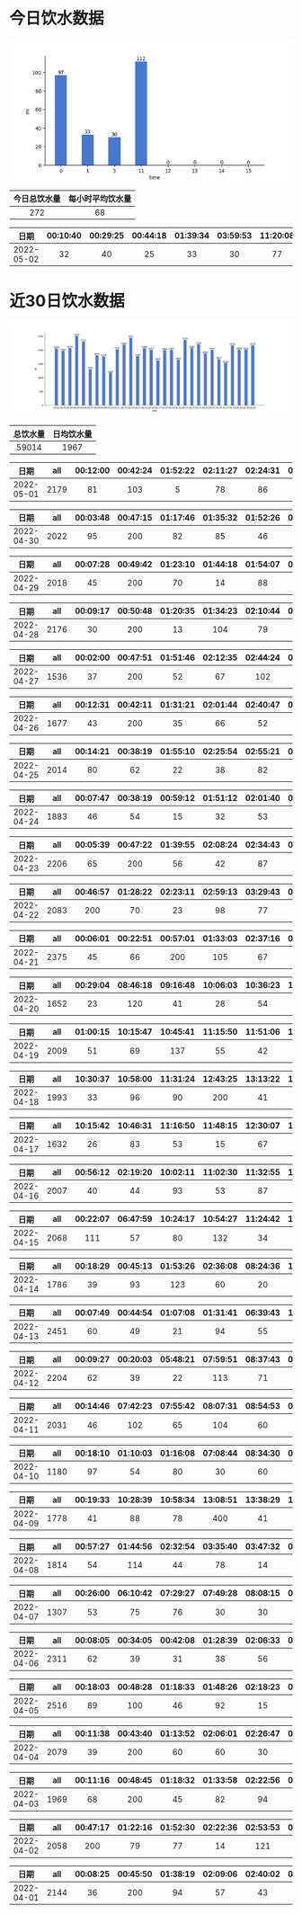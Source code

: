 # 今日饮水数据

<div align=center>
<img src="today.jpg" style="zoom: 100%;" />

| 今日总饮水量 | 每小时平均饮水量 |
| :----: | :----: |
| 272 | 68 |
</div>

| 日期 | 00:10:40 | 00:29:25 | 00:44:18 | 01:39:34 | 03:59:53 | 11:20:08 | 11:46:14 |
| :----: | :----: | :----: | :----: | :----: | :----: | :----: | :----: |
| 2022-05-02 | 32 | 40 | 25 | 33 | 30 | 77 | 35 |

# 近30日饮水数据

<div align=center>
<img src="30.jpg"style="zoom: 100%;" />

| 总饮水量 | 日均饮水量 |
| :----: | :----: |
| 59014 | 1967 |
</div>

| 日期 | all | 00:12:00 | 00:42:24 | 01:52:22 | 02:11:27 | 02:24:31 | 02:40:05 | 03:03:29 | 03:10:33 | 03:22:15 | 03:36:01 | 03:51:02 | 04:18:35 | 04:40:21 | 05:01:48 | 13:42:58 | 14:12:23 | 15:12:45 | 15:42:32 | 16:12:38 | 16:42:33 | 17:12:18 | 18:43:10 | 19:15:24 | 20:12:46 | 20:37:08 | 21:07:33 | 21:38:22 | 22:19:36 | 22:45:18 |
| :----: | :----: | :----: | :----: | :----: | :----: | :----: | :----: | :----: | :----: | :----: | :----: | :----: | :----: | :----: | :----: | :----: | :----: | :----: | :----: | :----: | :----: | :----: | :----: | :----: | :----: | :----: | :----: | :----: | :----: | :----: |
| 2022-05-01 | 2179 | 81 | 103 | 5 | 78 | 86 | 85 | 104 | 73 | 31 | 62 | 57 | 80 | 109 | 25 | 38 | 42 | 76 | 84 | 110 | 22 | 34 | 300 | 64 | 118 | 76 | 25 | 88 | 67 | 56 |

| 日期 | all | 00:03:48 | 00:47:15 | 01:17:46 | 01:35:32 | 01:52:26 | 02:22:45 | 02:52:27 | 03:22:28 | 03:49:33 | 04:19:46 | 05:02:51 | 06:01:28 | 07:40:21 | 13:54:37 | 18:05:08 | 18:35:25 | 19:16:01 | 19:47:06 | 20:17:32 | 20:47:28 | 21:12:47 | 21:38:51 | 22:08:36 | 22:39:33 | 23:09:36 | 23:40:43 |
| :----: | :----: | :----: | :----: | :----: | :----: | :----: | :----: | :----: | :----: | :----: | :----: | :----: | :----: | :----: | :----: | :----: | :----: | :----: | :----: | :----: | :----: | :----: | :----: | :----: | :----: | :----: | :----: |
| 2022-04-30 | 2022 | 95 | 200 | 82 | 85 | 46 | 60 | 128 | 33 | 17 | 77 | 67 | 72 | 56 | 48 | 57 | 62 | 200 | 84 | 83 | 35 | 19 | 100 | 103 | 48 | 89 | 76 |

| 日期 | all | 00:07:28 | 00:49:42 | 01:23:10 | 01:44:18 | 01:54:07 | 02:42:49 | 03:13:09 | 03:42:05 | 04:12:53 | 04:27:51 | 04:46:24 | 05:18:27 | 06:35:00 | 07:10:44 | 08:47:57 | 09:13:38 | 15:08:11 | 15:40:41 | 15:53:33 | 16:00:21 | 16:24:01 | 17:54:13 | 18:41:43 | 19:11:37 | 19:41:25 | 20:22:21 | 21:16:56 | 21:46:23 | 22:17:43 | 22:47:19 |
| :----: | :----: | :----: | :----: | :----: | :----: | :----: | :----: | :----: | :----: | :----: | :----: | :----: | :----: | :----: | :----: | :----: | :----: | :----: | :----: | :----: | :----: | :----: | :----: | :----: | :----: | :----: | :----: | :----: | :----: | :----: | :----: |
| 2022-04-29 | 2018 | 45 | 200 | 70 | 14 | 88 | 63 | 82 | 43 | 78 | 28 | 86 | 61 | 57 | 48 | 59 | 38 | 69 | 90 | 33 | 42 | 78 | 200 | 88 | 13 | 29 | 31 | 77 | 98 | 76 | 34 |

| 日期 | all | 00:09:17 | 00:50:48 | 01:20:35 | 01:34:23 | 02:10:44 | 02:34:28 | 03:00:03 | 03:34:49 | 03:56:00 | 04:22:51 | 04:36:48 | 05:42:23 | 05:49:04 | 09:41:25 | 16:24:42 | 16:36:08 | 17:05:26 | 17:35:42 | 17:52:58 | 18:52:22 | 19:22:26 | 19:52:32 | 20:23:18 | 21:01:30 | 21:16:04 | 21:47:50 | 22:07:28 | 22:23:09 | 23:04:14 | 23:37:13 |
| :----: | :----: | :----: | :----: | :----: | :----: | :----: | :----: | :----: | :----: | :----: | :----: | :----: | :----: | :----: | :----: | :----: | :----: | :----: | :----: | :----: | :----: | :----: | :----: | :----: | :----: | :----: | :----: | :----: | :----: | :----: | :----: |
| 2022-04-28 | 2176 | 30 | 200 | 13 | 104 | 79 | 60 | 49 | 72 | 55 | 54 | 67 | 148 | 15 | 56 | 61 | 91 | 51 | 52 | 15 | 350 | 94 | 36 | 35 | 53 | 62 | 49 | 72 | 55 | 74 | 24 |

| 日期 | all | 00:02:00 | 00:47:51 | 01:51:46 | 02:12:35 | 02:44:24 | 03:27:19 | 03:54:05 | 04:33:31 | 05:03:41 | 05:39:30 | 06:42:00 | 07:01:59 | 07:45:00 | 15:18:40 | 17:00:56 | 17:32:02 | 18:08:47 | 18:44:28 | 19:14:23 | 19:44:26 | 20:25:44 | 20:55:40 | 21:32:42 | 21:59:18 | 22:35:55 | 23:05:18 | 23:34:15 |
| :----: | :----: | :----: | :----: | :----: | :----: | :----: | :----: | :----: | :----: | :----: | :----: | :----: | :----: | :----: | :----: | :----: | :----: | :----: | :----: | :----: | :----: | :----: | :----: | :----: | :----: | :----: | :----: | :----: |
| 2022-04-27 | 1536 | 37 | 200 | 52 | 67 | 102 | 86 | 52 | 68 | 26 | 71 | 15 | 32 | 42 | 79 | 28 | 41 | 48 | 23 | 58 | 72 | 30 | 55 | 38 | 57 | 60 | 30 | 67 |

| 日期 | all | 00:12:31 | 00:42:11 | 01:31:21 | 02:01:44 | 02:40:47 | 03:05:16 | 03:39:26 | 04:07:48 | 04:47:04 | 06:35:02 | 06:50:31 | 06:56:05 | 07:22:12 | 16:47:07 | 17:23:41 | 18:53:29 | 19:09:52 | 19:39:47 | 20:24:58 | 20:32:07 | 21:32:54 | 22:43:07 | 23:03:25 | 23:39:58 |
| :----: | :----: | :----: | :----: | :----: | :----: | :----: | :----: | :----: | :----: | :----: | :----: | :----: | :----: | :----: | :----: | :----: | :----: | :----: | :----: | :----: | :----: | :----: | :----: | :----: | :----: |
| 2022-04-26 | 1677 | 43 | 200 | 35 | 66 | 52 | 38 | 116 | 61 | 84 | 25 | 87 | 74 | 58 | 72 | 18 | 40 | 90 | 87 | 30 | 96 | 95 | 70 | 82 | 58 |

| 日期 | all | 00:14:21 | 00:38:19 | 01:55:10 | 02:25:54 | 02:55:21 | 03:25:25 | 04:15:06 | 09:26:57 | 11:56:25 | 14:05:49 | 15:23:22 | 15:46:07 | 16:23:21 | 16:56:48 | 17:46:07 | 18:18:17 | 19:06:53 | 19:56:53 | 20:28:12 | 20:56:46 | 21:15:11 | 21:49:08 | 22:16:59 | 22:46:29 | 23:26:37 |
| :----: | :----: | :----: | :----: | :----: | :----: | :----: | :----: | :----: | :----: | :----: | :----: | :----: | :----: | :----: | :----: | :----: | :----: | :----: | :----: | :----: | :----: | :----: | :----: | :----: | :----: | :----: |
| 2022-04-25 | 2014 | 80 | 62 | 22 | 38 | 82 | 13 | 60 | 84 | 60 | 600 | 96 | 53 | 72 | 52 | 60 | 58 | 62 | 45 | 60 | 72 | 45 | 60 | 47 | 49 | 82 |

| 日期 | all | 00:07:47 | 00:38:19 | 00:59:12 | 01:51:12 | 02:01:40 | 03:01:52 | 03:17:26 | 03:29:03 | 04:15:30 | 09:17:27 | 12:09:26 | 13:37:54 | 16:00:22 | 16:30:32 | 17:00:29 | 17:31:20 | 18:18:29 | 18:48:35 | 19:17:37 | 19:33:45 | 20:03:41 | 20:33:30 | 21:15:15 | 21:49:41 | 22:43:25 | 23:13:23 | 23:43:36 |
| :----: | :----: | :----: | :----: | :----: | :----: | :----: | :----: | :----: | :----: | :----: | :----: | :----: | :----: | :----: | :----: | :----: | :----: | :----: | :----: | :----: | :----: | :----: | :----: | :----: | :----: | :----: | :----: | :----: |
| 2022-04-24 | 1883 | 46 | 54 | 15 | 32 | 53 | 21 | 72 | 20 | 79 | 43 | 62 | 200 | 102 | 60 | 57 | 88 | 98 | 53 | 62 | 300 | 109 | 41 | 66 | 12 | 43 | 43 | 52 |

| 日期 | all | 00:05:39 | 00:47:22 | 01:39:55 | 02:08:24 | 02:34:43 | 02:58:33 | 03:16:26 | 03:46:23 | 04:37:14 | 04:58:05 | 05:58:33 | 06:23:54 | 10:32:06 | 11:53:40 | 12:29:21 | 13:06:12 | 13:45:20 | 15:06:19 | 15:08:47 | 18:51:47 | 19:21:40 | 20:04:06 | 20:24:35 | 20:54:37 | 21:24:33 | 21:53:21 | 22:24:00 | 22:41:25 | 23:11:49 | 23:49:10 |
| :----: | :----: | :----: | :----: | :----: | :----: | :----: | :----: | :----: | :----: | :----: | :----: | :----: | :----: | :----: | :----: | :----: | :----: | :----: | :----: | :----: | :----: | :----: | :----: | :----: | :----: | :----: | :----: | :----: | :----: | :----: | :----: |
| 2022-04-23 | 2206 | 65 | 200 | 56 | 42 | 87 | 72 | 40 | 121 | 99 | 65 | 58 | 48 | 69 | 30 | 111 | 32 | 92 | 63 | 31 | 130 | 38 | 74 | 82 | 75 | 99 | 25 | 63 | 101 | 40 | 98 |

| 日期 | all | 00:46:57 | 01:28:22 | 02:23:11 | 02:59:13 | 03:29:43 | 03:59:40 | 04:40:26 | 05:11:29 | 05:40:36 | 06:20:49 | 06:46:14 | 07:09:22 | 07:57:57 | 08:03:51 | 11:33:20 | 17:05:55 | 18:23:12 | 18:29:12 | 18:59:30 | 20:00:13 | 20:29:23 | 21:00:36 | 21:36:40 | 22:06:46 | 22:37:03 | 23:07:26 | 23:33:11 |
| :----: | :----: | :----: | :----: | :----: | :----: | :----: | :----: | :----: | :----: | :----: | :----: | :----: | :----: | :----: | :----: | :----: | :----: | :----: | :----: | :----: | :----: | :----: | :----: | :----: | :----: | :----: | :----: | :----: |
| 2022-04-22 | 2083 | 200 | 70 | 23 | 98 | 77 | 52 | 111 | 17 | 82 | 54 | 37 | 18 | 200 | 60 | 22 | 101 | 200 | 40 | 45 | 93 | 123 | 72 | 42 | 72 | 82 | 33 | 59 |

| 日期 | all | 00:06:01 | 00:22:51 | 00:57:01 | 01:33:03 | 02:37:16 | 03:10:04 | 03:39:58 | 04:07:10 | 04:38:55 | 05:11:16 | 05:43:59 | 10:20:17 | 13:44:32 | 14:15:47 | 14:40:23 | 15:08:03 | 15:30:35 | 15:55:14 | 16:31:21 | 16:49:36 | 18:15:00 | 18:33:38 | 20:24:20 | 20:49:02 | 21:27:56 | 22:05:20 | 22:26:20 | 22:46:08 | 23:23:15 | 23:37:06 |
| :----: | :----: | :----: | :----: | :----: | :----: | :----: | :----: | :----: | :----: | :----: | :----: | :----: | :----: | :----: | :----: | :----: | :----: | :----: | :----: | :----: | :----: | :----: | :----: | :----: | :----: | :----: | :----: | :----: | :----: | :----: | :----: |
| 2022-04-21 | 2375 | 45 | 66 | 200 | 105 | 67 | 73 | 60 | 76 | 78 | 52 | 62 | 82 | 88 | 25 | 89 | 138 | 11 | 53 | 29 | 53 | 350 | 108 | 73 | 52 | 64 | 30 | 74 | 62 | 43 | 67 |

| 日期 | all | 00:29:04 | 08:46:18 | 09:16:48 | 10:06:03 | 10:36:23 | 11:14:02 | 11:44:34 | 12:44:26 | 13:19:17 | 13:49:22 | 14:22:28 | 14:52:23 | 15:33:31 | 16:15:29 | 16:31:20 | 17:01:18 | 17:08:53 | 20:14:47 | 20:45:29 | 21:17:24 | 21:45:00 | 22:36:36 | 23:06:22 | 23:31:48 |
| :----: | :----: | :----: | :----: | :----: | :----: | :----: | :----: | :----: | :----: | :----: | :----: | :----: | :----: | :----: | :----: | :----: | :----: | :----: | :----: | :----: | :----: | :----: | :----: | :----: | :----: |
| 2022-04-20 | 1652 | 23 | 120 | 41 | 28 | 54 | 73 | 38 | 200 | 47 | 110 | 67 | 60 | 72 | 32 | 117 | 61 | 36 | 60 | 102 | 99 | 72 | 83 | 30 | 27 |

| 日期 | all | 01:00:15 | 10:15:47 | 10:45:41 | 11:15:50 | 11:51:06 | 12:51:10 | 13:30:48 | 13:57:26 | 14:27:19 | 14:53:19 | 15:25:51 | 15:55:32 | 16:25:45 | 16:55:29 | 17:25:40 | 17:55:34 | 18:49:24 | 19:24:44 | 19:57:09 | 20:28:52 | 21:03:34 | 21:41:02 | 22:11:49 | 22:41:31 | 23:12:24 | 23:21:08 |
| :----: | :----: | :----: | :----: | :----: | :----: | :----: | :----: | :----: | :----: | :----: | :----: | :----: | :----: | :----: | :----: | :----: | :----: | :----: | :----: | :----: | :----: | :----: | :----: | :----: | :----: | :----: | :----: |
| 2022-04-19 | 2009 | 51 | 69 | 137 | 55 | 42 | 200 | 72 | 84 | 78 | 63 | 73 | 52 | 30 | 42 | 89 | 100 | 200 | 41 | 43 | 98 | 78 | 29 | 73 | 60 | 72 | 78 |

| 日期 | all | 10:30:37 | 10:58:00 | 11:31:24 | 12:43:25 | 13:13:22 | 13:47:43 | 14:20:59 | 14:50:21 | 15:20:22 | 16:00:00 | 16:33:09 | 17:24:18 | 17:56:12 | 19:14:46 | 19:44:59 | 20:13:51 | 20:39:58 | 21:03:58 | 21:36:14 | 22:06:28 | 22:39:24 | 23:27:20 | 23:57:55 |
| :----: | :----: | :----: | :----: | :----: | :----: | :----: | :----: | :----: | :----: | :----: | :----: | :----: | :----: | :----: | :----: | :----: | :----: | :----: | :----: | :----: | :----: | :----: | :----: | :----: |
| 2022-04-18 | 1993 | 33 | 96 | 90 | 200 | 41 | 78 | 83 | 60 | 60 | 52 | 77 | 98 | 31 | 350 | 80 | 80 | 116 | 40 | 73 | 75 | 42 | 60 | 78 |

| 日期 | all | 10:15:42 | 10:46:31 | 11:16:50 | 11:48:15 | 12:30:07 | 13:00:29 | 13:57:38 | 14:49:05 | 15:49:40 | 16:20:37 | 16:53:05 | 17:21:34 | 17:42:29 | 18:12:25 | 18:49:58 | 19:34:39 | 20:17:16 | 20:48:17 | 21:18:27 | 21:48:40 | 22:19:35 | 23:03:47 | 23:33:29 | 23:52:46 |
| :----: | :----: | :----: | :----: | :----: | :----: | :----: | :----: | :----: | :----: | :----: | :----: | :----: | :----: | :----: | :----: | :----: | :----: | :----: | :----: | :----: | :----: | :----: | :----: | :----: | :----: |
| 2022-04-17 | 1632 | 26 | 83 | 53 | 15 | 67 | 43 | 40 | 16 | 110 | 87 | 16 | 74 | 37 | 75 | 70 | 200 | 73 | 93 | 102 | 93 | 41 | 60 | 98 | 60 |

| 日期 | all | 00:56:12 | 02:19:20 | 10:02:11 | 11:02:30 | 11:32:55 | 12:32:13 | 12:49:38 | 13:41:15 | 14:12:27 | 14:43:05 | 14:48:34 | 15:19:07 | 15:52:13 | 16:22:25 | 16:53:40 | 17:23:41 | 18:53:26 | 19:24:41 | 19:54:27 | 20:24:22 | 20:54:32 | 21:42:18 | 21:44:41 | 22:06:58 | 22:32:42 | 23:03:19 |
| :----: | :----: | :----: | :----: | :----: | :----: | :----: | :----: | :----: | :----: | :----: | :----: | :----: | :----: | :----: | :----: | :----: | :----: | :----: | :----: | :----: | :----: | :----: | :----: | :----: | :----: | :----: | :----: |
| 2022-04-16 | 2007 | 40 | 44 | 93 | 53 | 87 | 200 | 78 | 93 | 132 | 34 | 45 | 14 | 79 | 77 | 82 | 75 | 112 | 81 | 36 | 76 | 70 | 60 | 60 | 93 | 106 | 87 |

| 日期 | all | 00:22:07 | 06:47:59 | 10:24:17 | 10:54:27 | 11:24:42 | 12:23:37 | 12:42:39 | 13:12:24 | 14:12:18 | 14:42:36 | 15:12:59 | 15:43:55 | 16:16:24 | 16:46:36 | 17:16:50 | 17:46:27 | 18:46:28 | 19:16:34 | 19:46:54 | 20:08:49 | 21:10:09 | 21:42:52 | 22:13:28 | 23:01:27 | 23:31:38 |
| :----: | :----: | :----: | :----: | :----: | :----: | :----: | :----: | :----: | :----: | :----: | :----: | :----: | :----: | :----: | :----: | :----: | :----: | :----: | :----: | :----: | :----: | :----: | :----: | :----: | :----: | :----: |
| 2022-04-15 | 2068 | 111 | 57 | 80 | 132 | 34 | 71 | 60 | 106 | 63 | 45 | 113 | 75 | 63 | 25 | 87 | 81 | 300 | 60 | 75 | 32 | 43 | 93 | 76 | 94 | 92 |

| 日期 | all | 00:18:29 | 00:45:13 | 01:53:26 | 02:36:08 | 08:24:36 | 11:17:34 | 11:49:13 | 12:19:53 | 13:25:22 | 13:56:08 | 14:26:26 | 14:57:23 | 15:57:42 | 16:37:52 | 17:11:53 | 18:06:37 | 18:27:34 | 19:27:39 | 19:57:32 | 20:29:41 | 20:59:59 | 21:43:57 | 22:25:06 | 22:55:27 | 23:25:29 | 23:55:33 |
| :----: | :----: | :----: | :----: | :----: | :----: | :----: | :----: | :----: | :----: | :----: | :----: | :----: | :----: | :----: | :----: | :----: | :----: | :----: | :----: | :----: | :----: | :----: | :----: | :----: | :----: | :----: | :----: |
| 2022-04-14 | 1786 | 39 | 93 | 123 | 60 | 20 | 95 | 32 | 54 | 77 | 94 | 74 | 100 | 71 | 13 | 68 | 84 | 16 | 49 | 95 | 96 | 122 | 83 | 44 | 80 | 86 | 18 |

| 日期 | all | 00:07:49 | 00:44:54 | 01:07:08 | 01:31:41 | 06:39:43 | 10:30:45 | 11:00:40 | 11:32:12 | 12:30:38 | 12:51:16 | 13:22:50 | 13:54:59 | 14:25:41 | 14:55:30 | 15:23:50 | 15:53:55 | 16:23:27 | 16:53:33 | 17:39:26 | 18:11:23 | 19:11:11 | 19:41:43 | 20:12:05 | 21:31:31 | 22:30:10 | 22:49:12 | 23:25:35 | 23:45:32 |
| :----: | :----: | :----: | :----: | :----: | :----: | :----: | :----: | :----: | :----: | :----: | :----: | :----: | :----: | :----: | :----: | :----: | :----: | :----: | :----: | :----: | :----: | :----: | :----: | :----: | :----: | :----: | :----: | :----: | :----: |
| 2022-04-13 | 2451 | 60 | 49 | 21 | 94 | 55 | 16 | 99 | 120 | 60 | 60 | 102 | 65 | 98 | 123 | 60 | 112 | 60 | 142 | 90 | 96 | 350 | 48 | 93 | 92 | 82 | 75 | 73 | 56 |

| 日期 | all | 00:09:27 | 00:20:03 | 05:48:21 | 07:59:51 | 08:37:43 | 08:58:54 | 09:29:26 | 10:15:40 | 11:20:20 | 11:49:37 | 12:18:31 | 13:29:28 | 13:52:25 | 14:24:23 | 14:55:27 | 15:24:30 | 16:21:02 | 16:57:33 | 17:57:32 | 18:47:15 | 19:14:31 | 19:33:02 | 19:59:51 | 20:16:41 | 20:33:06 | 21:03:40 | 21:34:03 | 22:14:27 | 22:46:14 | 23:20:37 | 23:45:19 |
| :----: | :----: | :----: | :----: | :----: | :----: | :----: | :----: | :----: | :----: | :----: | :----: | :----: | :----: | :----: | :----: | :----: | :----: | :----: | :----: | :----: | :----: | :----: | :----: | :----: | :----: | :----: | :----: | :----: | :----: | :----: | :----: | :----: |
| 2022-04-12 | 2204 | 62 | 39 | 22 | 113 | 71 | 78 | 66 | 37 | 81 | 90 | 200 | 98 | 43 | 60 | 37 | 25 | 130 | 64 | 127 | 30 | 48 | 81 | 101 | 68 | 38 | 60 | 87 | 76 | 33 | 79 | 60 |

| 日期 | all | 00:14:46 | 07:42:23 | 07:55:42 | 08:07:31 | 08:54:53 | 09:29:04 | 10:00:22 | 10:29:03 | 11:01:15 | 11:32:51 | 12:18:28 | 13:05:08 | 13:32:15 | 14:07:10 | 14:58:25 | 15:27:48 | 16:23:40 | 16:53:55 | 17:34:25 | 18:05:25 | 19:35:27 | 20:25:58 | 20:56:06 | 21:26:28 | 21:48:35 | 22:26:20 | 22:56:32 | 23:41:00 |
| :----: | :----: | :----: | :----: | :----: | :----: | :----: | :----: | :----: | :----: | :----: | :----: | :----: | :----: | :----: | :----: | :----: | :----: | :----: | :----: | :----: | :----: | :----: | :----: | :----: | :----: | :----: | :----: | :----: | :----: |
| 2022-04-11 | 2031 | 46 | 102 | 65 | 104 | 60 | 102 | 80 | 60 | 57 | 60 | 200 | 65 | 20 | 90 | 62 | 63 | 40 | 90 | 87 | 52 | 60 | 100 | 111 | 37 | 33 | 28 | 59 | 98 |

| 日期 | all | 00:18:10 | 01:10:03 | 01:16:08 | 07:08:44 | 08:34:30 | 09:04:04 | 09:45:20 | 10:15:34 | 10:57:26 | 15:58:34 | 16:30:29 | 17:03:39 | 17:33:30 | 18:14:36 | 18:44:29 | 19:17:39 | 20:17:24 | 20:47:34 | 22:19:29 | 22:49:20 | 23:22:22 | 23:53:17 |
| :----: | :----: | :----: | :----: | :----: | :----: | :----: | :----: | :----: | :----: | :----: | :----: | :----: | :----: | :----: | :----: | :----: | :----: | :----: | :----: | :----: | :----: | :----: | :----: |
| 2022-04-10 | 1180 | 97 | 54 | 80 | 30 | 60 | 65 | 58 | 14 | 30 | 60 | 21 | 15 | 97 | 55 | 40 | 43 | 40 | 81 | 60 | 60 | 60 | 60 |

| 日期 | all | 00:19:33 | 10:28:39 | 10:58:34 | 13:08:51 | 13:38:29 | 14:08:35 | 14:14:47 | 14:50:28 | 15:17:09 | 15:47:25 | 16:17:57 | 17:19:10 | 17:49:23 | 18:31:42 | 18:59:49 | 19:29:27 | 20:00:41 | 20:31:04 | 21:02:04 | 21:28:21 | 22:22:52 | 22:35:32 | 23:05:33 | 23:30:54 | 23:46:17 |
| :----: | :----: | :----: | :----: | :----: | :----: | :----: | :----: | :----: | :----: | :----: | :----: | :----: | :----: | :----: | :----: | :----: | :----: | :----: | :----: | :----: | :----: | :----: | :----: | :----: | :----: | :----: |
| 2022-04-09 | 1778 | 41 | 88 | 78 | 400 | 41 | 54 | 102 | 51 | 64 | 47 | 30 | 60 | 60 | 16 | 73 | 69 | 22 | 38 | 75 | 30 | 68 | 78 | 28 | 87 | 78 |

| 日期 | all | 00:57:27 | 01:44:56 | 02:32:54 | 03:35:40 | 03:47:32 | 08:01:09 | 08:54:26 | 09:31:54 | 10:04:15 | 10:15:36 | 10:50:03 | 11:13:42 | 12:16:16 | 12:49:00 | 13:29:34 | 14:26:17 | 14:57:30 | 15:30:30 | 16:14:34 | 16:46:19 | 17:23:29 | 17:38:15 | 18:17:59 | 19:43:37 | 20:51:45 | 22:14:41 | 23:18:41 | 23:43:33 |
| :----: | :----: | :----: | :----: | :----: | :----: | :----: | :----: | :----: | :----: | :----: | :----: | :----: | :----: | :----: | :----: | :----: | :----: | :----: | :----: | :----: | :----: | :----: | :----: | :----: | :----: | :----: | :----: | :----: | :----: |
| 2022-04-08 | 1814 | 54 | 114 | 44 | 78 | 14 | 30 | 100 | 60 | 50 | 35 | 38 | 96 | 200 | 136 | 5 | 100 | 60 | 60 | 59 | 91 | 60 | 14 | 49 | 200 | 5 | 16 | 34 | 12 |

| 日期 | all | 00:26:00 | 06:10:42 | 07:29:27 | 07:49:28 | 08:08:15 | 08:46:56 | 09:49:16 | 10:06:36 | 10:56:42 | 11:21:15 | 11:51:25 | 12:19:48 | 12:49:37 | 14:48:55 | 14:51:03 | 15:31:28 | 16:57:51 | 17:52:38 |
| :----: | :----: | :----: | :----: | :----: | :----: | :----: | :----: | :----: | :----: | :----: | :----: | :----: | :----: | :----: | :----: | :----: | :----: | :----: | :----: |
| 2022-04-07 | 1307 | 53 | 75 | 76 | 30 | 30 | 19 | 30 | 91 | 79 | 30 | 87 | 200 | 87 | 82 | 70 | 95 | 86 | 87 |

| 日期 | all | 00:08:05 | 00:34:05 | 00:42:08 | 01:28:39 | 02:06:33 | 02:32:46 | 02:43:21 | 03:15:36 | 07:56:54 | 08:01:28 | 08:20:38 | 08:48:48 | 09:21:46 | 09:43:31 | 10:04:19 | 10:38:06 | 11:10:19 | 12:38:32 | 13:01:10 | 13:31:40 | 14:07:20 | 14:37:02 | 15:06:02 | 15:32:53 | 16:02:57 | 16:33:04 | 17:15:02 | 17:49:52 | 18:15:04 | 18:35:09 | 18:57:30 | 19:26:13 | 19:53:44 | 20:24:02 | 21:08:31 | 21:35:54 | 22:15:03 | 22:31:29 | 22:36:34 | 22:49:56 | 23:34:43 | 23:54:18 | 23:59:55 |
| :----: | :----: | :----: | :----: | :----: | :----: | :----: | :----: | :----: | :----: | :----: | :----: | :----: | :----: | :----: | :----: | :----: | :----: | :----: | :----: | :----: | :----: | :----: | :----: | :----: | :----: | :----: | :----: | :----: | :----: | :----: | :----: | :----: | :----: | :----: | :----: | :----: | :----: | :----: | :----: | :----: | :----: | :----: | :----: | :----: |
| 2022-04-06 | 2311 | 62 | 39 | 31 | 38 | 56 | 22 | 30 | 57 | 90 | 55 | 62 | 52 | 60 | 76 | 13 | 76 | 49 | 200 | 35 | 82 | 40 | 32 | 58 | 32 | 22 | 72 | 38 | 62 | 30 | 64 | 96 | 89 | 51 | 35 | 33 | 60 | 89 | 81 | 17 | 30 | 25 | 40 | 30 |

| 日期 | all | 00:18:03 | 00:48:28 | 01:18:33 | 01:48:26 | 02:18:23 | 02:47:42 | 03:17:19 | 03:43:59 | 04:13:15 | 04:43:56 | 05:14:07 | 05:44:08 | 06:14:43 | 06:36:43 | 06:56:57 | 07:34:12 | 08:25:14 | 08:39:22 | 09:28:13 | 16:03:44 | 19:01:28 | 20:00:09 | 21:26:31 | 22:07:00 | 22:35:25 | 23:04:18 | 23:12:54 | 23:39:49 |
| :----: | :----: | :----: | :----: | :----: | :----: | :----: | :----: | :----: | :----: | :----: | :----: | :----: | :----: | :----: | :----: | :----: | :----: | :----: | :----: | :----: | :----: | :----: | :----: | :----: | :----: | :----: | :----: | :----: | :----: |
| 2022-04-05 | 2516 | 89 | 100 | 46 | 92 | 15 | 70 | 59 | 57 | 18 | 90 | 90 | 300 | 34 | 84 | 76 | 58 | 200 | 31 | 119 | 14 | 73 | 86 | 400 | 60 | 22 | 104 | 53 | 76 |

| 日期 | all | 00:11:38 | 00:43:40 | 01:13:52 | 02:06:01 | 02:26:47 | 03:02:12 | 03:32:56 | 04:00:45 | 04:30:47 | 05:00:27 | 06:02:58 | 07:02:44 | 07:53:10 | 08:44:39 | 08:45:14 | 14:59:26 | 18:05:29 | 18:36:19 | 19:10:43 | 19:59:28 | 20:33:47 | 21:03:39 | 21:20:37 | 22:20:37 | 22:50:59 | 23:20:24 | 23:21:02 | 23:33:49 | 23:34:07 | 23:34:23 | 23:34:40 |
| :----: | :----: | :----: | :----: | :----: | :----: | :----: | :----: | :----: | :----: | :----: | :----: | :----: | :----: | :----: | :----: | :----: | :----: | :----: | :----: | :----: | :----: | :----: | :----: | :----: | :----: | :----: | :----: | :----: | :----: | :----: | :----: | :----: |
| 2022-04-04 | 2079 | 39 | 200 | 60 | 60 | 30 | 25 | 124 | 48 | 67 | 30 | 200 | 60 | 30 | 109 | 37 | 60 | 43 | 78 | 36 | 81 | 30 | 60 | 60 | 52 | 120 | 30 | 26 | 86 | 68 | 34 | 96 |

| 日期 | all | 00:11:16 | 00:48:45 | 01:18:32 | 01:33:58 | 02:22:56 | 02:54:45 | 03:21:53 | 03:54:31 | 04:31:55 | 05:00:47 | 05:59:03 | 06:30:13 | 07:05:41 | 07:28:00 | 08:19:19 | 11:59:01 | 19:33:44 | 20:03:27 | 20:29:18 | 20:51:44 | 21:14:44 | 21:44:11 | 22:10:41 | 22:40:50 | 23:11:00 | 23:41:27 |
| :----: | :----: | :----: | :----: | :----: | :----: | :----: | :----: | :----: | :----: | :----: | :----: | :----: | :----: | :----: | :----: | :----: | :----: | :----: | :----: | :----: | :----: | :----: | :----: | :----: | :----: | :----: | :----: |
| 2022-04-03 | 1969 | 68 | 200 | 45 | 82 | 94 | 63 | 89 | 82 | 15 | 91 | 200 | 55 | 28 | 67 | 65 | 24 | 69 | 59 | 99 | 14 | 69 | 34 | 131 | 112 | 54 | 60 |

| 日期 | all | 00:47:17 | 01:22:16 | 01:52:30 | 02:22:36 | 02:53:53 | 03:23:58 | 03:53:29 | 04:18:26 | 04:38:29 | 05:14:13 | 05:44:14 | 06:14:49 | 07:00:38 | 07:32:37 | 07:51:10 | 08:27:01 | 09:01:04 | 16:31:45 | 17:06:27 | 17:40:04 | 18:31:37 | 18:42:38 | 20:28:07 | 20:40:13 | 21:20:06 | 21:35:54 | 22:05:37 | 22:35:46 | 23:06:11 | 23:32:46 |
| :----: | :----: | :----: | :----: | :----: | :----: | :----: | :----: | :----: | :----: | :----: | :----: | :----: | :----: | :----: | :----: | :----: | :----: | :----: | :----: | :----: | :----: | :----: | :----: | :----: | :----: | :----: | :----: | :----: | :----: | :----: | :----: |
| 2022-04-02 | 2058 | 200 | 79 | 77 | 14 | 121 | 73 | 32 | 94 | 17 | 89 | 200 | 58 | 105 | 124 | 30 | 61 | 44 | 43 | 32 | 30 | 66 | 19 | 7 | 62 | 51 | 30 | 76 | 81 | 40 | 103 |

| 日期 | all | 00:08:25 | 00:45:50 | 01:38:19 | 02:09:06 | 02:40:02 | 03:10:21 | 03:40:57 | 04:15:20 | 04:45:34 | 05:14:33 | 05:44:31 | 06:51:01 | 07:23:05 | 07:55:57 | 08:48:41 | 13:01:47 | 16:59:07 | 17:48:02 | 18:18:30 | 19:09:17 | 20:30:17 | 21:08:57 | 21:34:14 | 22:04:35 | 22:44:46 | 23:36:51 | 23:54:16 |
| :----: | :----: | :----: | :----: | :----: | :----: | :----: | :----: | :----: | :----: | :----: | :----: | :----: | :----: | :----: | :----: | :----: | :----: | :----: | :----: | :----: | :----: | :----: | :----: | :----: | :----: | :----: | :----: | :----: |
| 2022-04-01 | 2144 | 36 | 200 | 94 | 57 | 43 | 69 | 76 | 63 | 13 | 87 | 200 | 91 | 68 | 76 | 30 | 15 | 15 | 300 | 71 | 45 | 60 | 68 | 68 | 107 | 102 | 39 | 51 |

